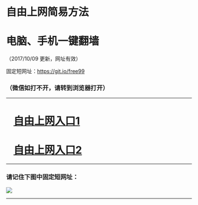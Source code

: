 ﻿# 自由上网简易方法

# 电脑、手机一键翻墙

（2017/10/09 更新，网址有效）

固定短网址：https://git.io/free99

### （微信如打不开，请转到浏览器打开）


***





# &nbsp;&nbsp; <a href="http://ft2977218273.fwq-tz-1001.info/fwqtz01.html?t=100900116657 " target="_blank">自由上网入口1</a>
# &nbsp;&nbsp; <a href="http://ft2353320504.fwq-tz-1002.info/fwqtz02.html?t=1009001461 " target="_blank">自由上网入口2</a>
***

### 请记住下图中固定短网址：

<img src="https://s3-us-west-2.amazonaws.com/fwq-1001/yjfq-20170905okok.png" /> 


***

